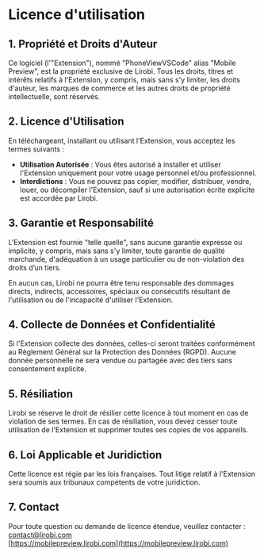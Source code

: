 # Licence d'utilisation

## 1. Propriété et Droits d'Auteur
Ce logiciel (l'"Extension"), nommé "PhoneViewVSCode" alias "Mobile Preview", est la propriété exclusive de Lirobi. Tous les droits, titres et intérêts relatifs à l'Extension, y compris, mais sans s'y limiter, les droits d'auteur, les marques de commerce et les autres droits de propriété intellectuelle, sont réservés.

## 2. Licence d'Utilisation
En téléchargeant, installant ou utilisant l'Extension, vous acceptez les termes suivants :

- **Utilisation Autorisée** : Vous êtes autorisé à installer et utiliser l'Extension uniquement pour votre usage personnel et/ou professionnel.
- **Interdictions** : Vous ne pouvez pas copier, modifier, distribuer, vendre, louer, ou décompiler l'Extension, sauf si une autorisation écrite explicite est accordée par Lirobi.

## 3. Garantie et Responsabilité
L'Extension est fournie "telle quelle", sans aucune garantie expresse ou implicite, y compris, mais sans s'y limiter, toute garantie de qualité marchande, d'adéquation à un usage particulier ou de non-violation des droits d’un tiers.

En aucun cas, Lirobi ne pourra être tenu responsable des dommages directs, indirects, accessoires, spéciaux ou consécutifs résultant de l'utilisation ou de l'incapacité d'utiliser l'Extension.

## 4. Collecte de Données et Confidentialité
Si l'Extension collecte des données, celles-ci seront traitées conformément au Règlement Général sur la Protection des Données (RGPD). Aucune donnée personnelle ne sera vendue ou partagée avec des tiers sans consentement explicite.

## 5. Résiliation
Lirobi se réserve le droit de résilier cette licence à tout moment en cas de violation de ses termes. En cas de résiliation, vous devez cesser toute utilisation de l'Extension et supprimer toutes ses copies de vos appareils.

## 6. Loi Applicable et Juridiction
Cette licence est régie par les lois françaises. Tout litige relatif à l'Extension sera soumis aux tribunaux compétents de votre juridiction.

## 7. Contact
Pour toute question ou demande de licence étendue, veuillez contacter :
[contact@lirobi.com](mailto:contact@lirobi.com)  
[https://mobilepreview.lirobi.com](https://mobilepreview.lirobi.com)

